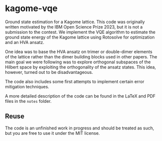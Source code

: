 # kagome-vqe
 Ground state estimation for a Kagome lattice.
 This code was originally written motivated by the IBM Open Science Prize 2023, but it is not a 
 submission to the contest. We implement the VQE algorithm to estimate the ground state energy of
 the Kagome lattice using Rotosolve for optimization and an HVA ansatz.

 One idea was to base the HVA ansatz on trimer or double-dimer elements of the lattice rather than
 the dimer building blocks used in other papers. The main goal we were following was to explore 
 orthogonal subspaces of the Hilbert space by exploiting the orthogonality of the ansatz states.
 This idea, however, turned out to be disadvantageous.

 The code also includes some first attempts to implement certain error mitigation techniques.

 A more detailed description of the code can be found in the LaTeX and PDF files in the `notes` 
 folder.

## Reuse
The code is an unfinished work in progress and should be treated as such, but you are free to use
it under the MIT license.
